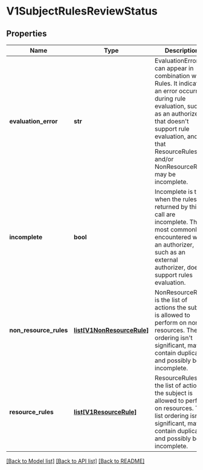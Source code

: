 # V1SubjectRulesReviewStatus

## Properties
Name | Type | Description | Notes
------------ | ------------- | ------------- | -------------
**evaluation_error** | **str** | EvaluationError can appear in combination with Rules. It indicates an error occurred during rule evaluation, such as an authorizer that doesn&#39;t support rule evaluation, and that ResourceRules and/or NonResourceRules may be incomplete. | [optional] 
**incomplete** | **bool** | Incomplete is true when the rules returned by this call are incomplete. This is most commonly encountered when an authorizer, such as an external authorizer, doesn&#39;t support rules evaluation. | 
**non_resource_rules** | [**list[V1NonResourceRule]**](V1NonResourceRule.md) | NonResourceRules is the list of actions the subject is allowed to perform on non-resources. The list ordering isn&#39;t significant, may contain duplicates, and possibly be incomplete. | 
**resource_rules** | [**list[V1ResourceRule]**](V1ResourceRule.md) | ResourceRules is the list of actions the subject is allowed to perform on resources. The list ordering isn&#39;t significant, may contain duplicates, and possibly be incomplete. | 

[[Back to Model list]](../README.md#documentation-for-models) [[Back to API list]](../README.md#documentation-for-api-endpoints) [[Back to README]](../README.md)


